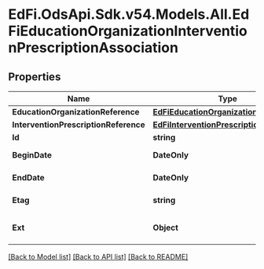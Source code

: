 # EdFi.OdsApi.Sdk.v54.Models.All.EdFiEducationOrganizationInterventionPrescriptionAssociation

## Properties

Name | Type | Description | Notes
------------ | ------------- | ------------- | -------------
**EducationOrganizationReference** | [**EdFiEducationOrganizationReference**](EdFiEducationOrganizationReference.md) |  | 
**InterventionPrescriptionReference** | [**EdFiInterventionPrescriptionReference**](EdFiInterventionPrescriptionReference.md) |  | 
**Id** | **string** |  | [optional] 
**BeginDate** | **DateOnly** | The begin date of the period during which the InterventionPrescription is available. | [optional] 
**EndDate** | **DateOnly** | The end date of the period during which the InterventionPrescription is available. | [optional] 
**Etag** | **string** | A unique system-generated value that identifies the version of the resource. | [optional] 
**Ext** | **Object** | Extensions to the EducationOrganizationInterventionPrescriptionAssociation entity. | [optional] 

[[Back to Model list]](../../README.md#documentation-for-models) [[Back to API list]](../../README.md#documentation-for-api-endpoints) [[Back to README]](../../README.md)

